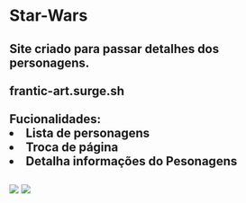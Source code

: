 # Star-Wars
<h2>Site criado para passar detalhes dos personagens.
  <br>
  <br>
frantic-art.surge.sh
<br>
<br>
Fucionalidades:
  <li>Lista de personagens
  <li>Troca de página
  <li>Detalha informações do Pesonagens
  <br>
  <br>  
  <img src='https://user-images.githubusercontent.com/86890038/149419049-2ba302dd-12ab-4632-a027-e1390076f9aa.jpeg'/>  
  <img src='https://user-images.githubusercontent.com/86890038/149418879-dc4994e8-1ec1-41bb-9bb2-4b311e2ab0dc.jpeg'/>

